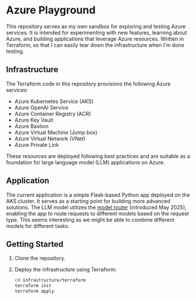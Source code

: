 # Azure Playground

This repository serves as my own sandbox for exploring and testing Azure services. It is intended for experimenting with new features, learning about Azure, and building applications that leverage Azure resources. Written in Terraform, so that I can easily tear down the infrastructure when I'm done testing.

## Infrastructure

The Terraform code in this repository provisions the following Azure services:

- Azure Kubernetes Service (AKS)
- Azure OpenAI Service
- Azure Container Registry (ACR)
- Azure Key Vault
- Azure Bastion
- Azure Virtual Machine (Jump box)
- Azure Virtual Network (VNet)
- Azure Private Link

These resources are deployed following best practices and are suitable as a foundation for large language model (LLM) applications on Azure.

## Application

The current application is a simple Flask-based Python app deployed on the AKS cluster. It serves as a starting point for building more advanced solutions. The LLM model utilizes the [model router](https://learn.microsoft.com/en-us/azure/ai-services/openai/concepts/model-router) (introduced May 2025), enabling the app to route requests to different models based on the request type. This seems interesting as we might be able to combine different models for different tasks.

## Getting Started

1. Clone the repository.

2. Deploy the infrastructure using Terraform:

    ```bash
    cd infrastructure/terraform
    terraform init
    terraform apply
    ```